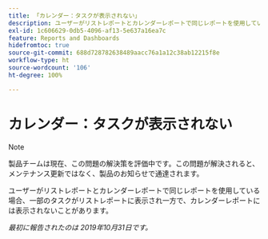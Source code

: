 ```yaml
---
title: 「カレンダー：タスクが表示されない」
description: ユーザーがリストレポートとカレンダーレポートで同じレポートを使用している場合、一部のタスクがリストレポートに表示され一方で、カレンダーレポートには表示されないことがあります。
exl-id: 1c606629-0db5-4096-af13-5e637a16ea7c
feature: Reports and Dashboards
hidefromtoc: true
source-git-commit: 688d728782638489aacc76a1a12c38ab12215f8e
workflow-type: ht
source-wordcount: '106'
ht-degree: 100%

---
```


# カレンダー：タスクが表示されない

>[!NOTE]
>
>製品チームは現在、この問題の解決策を評価中です。この問題が解決されると、メンテナンス更新ではなく、製品のお知らせで通達されます。

ユーザーがリストレポートとカレンダーレポートで同じレポートを使用している場合、一部のタスクがリストレポートに表示され一方で、カレンダーレポートには表示されないことがあります。

_最初に報告されたのは 2019年10月31日です。_
